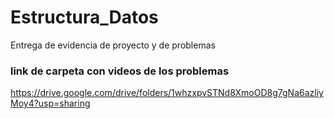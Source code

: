 # Estructura_Datos
Entrega de evidencia de proyecto y de problemas 

### link de carpeta con videos de los problemas
https://drive.google.com/drive/folders/1whzxpvSTNd8XmoOD8g7gNa6azliyMoy4?usp=sharing 
